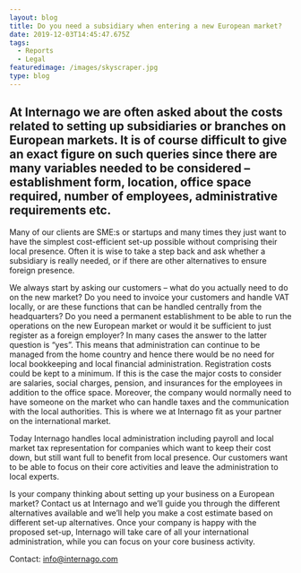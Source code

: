 ```yaml
---
layout: blog
title: Do you need a subsidiary when entering a new European market?
date: 2019-12-03T14:45:47.675Z
tags:
  - Reports
  - Legal
featuredimage: /images/skyscraper.jpg
type: blog
---
```

## At Internago we are often asked about the costs related to setting up subsidiaries or branches on European markets. It is of course difficult to give an exact figure on such queries since there are many variables needed to be considered – establishment form, location, office space required, number of employees, administrative requirements etc.



Many of our clients are SME:s or startups and many times they just want to have the simplest cost-efficient set-up possible without comprising their local presence. Often it is wise to take a step back and ask whether a subsidiary is really needed, or if there are other alternatives to ensure foreign presence.



We always start by asking our customers – what do you actually need to do on the new market? Do you need to invoice your customers and handle VAT locally, or are these functions that can be handled centrally from the headquarters? Do you need a permanent establishment to be able to run the operations on the new European market or would it be sufficient to just register as a foreign employer? In many cases the answer to the latter question is “yes”. This means that administration can continue to be managed from the home country and hence there would be no need for local bookkeeping and local financial administration. Registration costs could be kept to a minimum.  If this is the case the major costs to consider are salaries, social charges, pension, and insurances for the employees in addition to the office space. Moreover, the company would normally need to have someone on the market who can handle taxes and the communication with the local authorities. This is where we at Internago fit as your partner on the international market.


Today Internago handles local administration including payroll and local market tax representation for companies which want to keep their cost down, but still want full to benefit from local presence. Our customers want to be able to focus on their core activities and leave the administration to local experts. 


Is your company thinking about setting up your business on a European market? Contact us at Internago and we’ll guide you through the different alternatives available and we’ll help you make a cost estimate based on different set-up alternatives. Once your company is happy with the proposed set-up, Internago will take care of all your international administration, while you can focus on your core business activity.
 

Contact: [info@internago.com](mailto:info@internago.com)